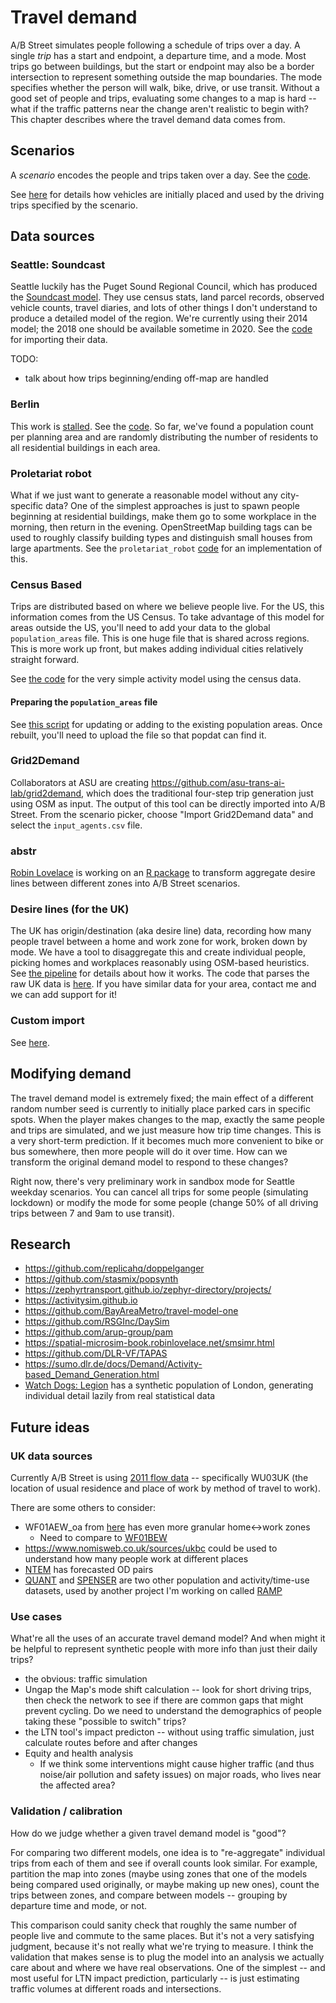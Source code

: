 # Travel demand

A/B Street simulates people following a schedule of trips over a day. A single
_trip_ has a start and endpoint, a departure time, and a mode. Most trips go
between buildings, but the start or endpoint may also be a border intersection
to represent something outside the map boundaries. The mode specifies whether
the person will walk, bike, drive, or use transit. Without a good set of people
and trips, evaluating some changes to a map is hard -- what if the traffic
patterns near the change aren't realistic to begin with? This chapter describes
where the travel demand data comes from.

## Scenarios

A _scenario_ encodes the people and trips taken over a day. See the
[code](https://github.com/a-b-street/abstreet/blob/master/sim/src/make/scenario.rs).

See [here](parking.md#seeding-cars) for details how vehicles are initially
placed and used by the driving trips specified by the scenario.

## Data sources

### Seattle: Soundcast

Seattle luckily has the Puget Sound Regional Council, which has produced the
[Soundcast model](https://www.psrc.org/activity-based-travel-model-soundcast).
They use census stats, land parcel records, observed vehicle counts, travel
diaries, and lots of other things I don't understand to produce a detailed model
of the region. We're currently using their 2014 model; the 2018 one should be
available sometime in 2020. See the
[code](https://github.com/a-b-street/abstreet/tree/master/importer/src/soundcast)
for importing their data.

TODO:

- talk about how trips beginning/ending off-map are handled

### Berlin

This work is [stalled](https://github.com/a-b-street/abstreet/issues/119). See
the
[code](https://github.com/a-b-street/abstreet/blob/master/importer/src/berlin.rs).
So far, we've found a population count per planning area and are randomly
distributing the number of residents to all residential buildings in each area.

### Proletariat robot

What if we just want to generate a reasonable model without any city-specific
data? One of the simplest approaches is just to spawn people beginning at
residential buildings, make them go to some workplace in the morning, then
return in the evening. OpenStreetMap building tags can be used to roughly
classify building types and distinguish small houses from large apartments. See
the `proletariat_robot`
[code](https://github.com/a-b-street/abstreet/blob/master/sim/src/make/activity_model.rs)
for an implementation of this.

### Census Based

Trips are distributed based on where we believe people live. For the US, this
information comes from the US Census. To take advantage of this model for areas
outside the US, you'll need to add your data to the global `population_areas`
file. This is one huge file that is shared across regions. This is more work up
front, but makes adding individual cities relatively straight forward.

See
[the code](https://github.com/a-b-street/abstreet/blob/master/popdat/src/lib.rs)
for the very simple activity model using the census data.

#### Preparing the `population_areas` file

See
[this script](https://github.com/a-b-street/abstreet/blob/master/popdat/scripts/build_population_areas.sh)
for updating or adding to the existing population areas. Once rebuilt, you'll
need to upload the file so that popdat can find it.

### Grid2Demand

Collaborators at ASU are creating
<https://github.com/asu-trans-ai-lab/grid2demand>, which does the traditional
four-step trip generation just using OSM as input. The output of this tool can
be directly imported into A/B Street. From the scenario picker, choose "Import
Grid2Demand data" and select the `input_agents.csv` file.

### abstr

[Robin Lovelace](https://www.robinlovelace.net/) is working on an
[R package](https://a-b-street.github.io/abstr/) to transform aggregate desire
lines between different zones into A/B Street scenarios.

### Desire lines (for the UK)

The UK has origin/destination (aka desire line) data, recording how many people
travel between a home and work zone for work, broken down by mode. We have a
tool to disaggregate this and create individual people, picking homes and
workplaces reasonably using OSM-based heuristics. See
[the pipeline](https://github.com/a-b-street/abstreet/blob/master/popdat/src/od.rs)
for details about how it works. The code that parses the raw UK data is
[here](https://github.com/a-b-street/abstreet/blob/master/importer/src/uk.rs).
If you have similar data for your area, contact me and we can add support for
it!

### Custom import

See [here](../dev/formats/scenarios.md).

## Modifying demand

The travel demand model is extremely fixed; the main effect of a different
random number seed is currently to initially place parked cars in specific
spots. When the player makes changes to the map, exactly the same people and
trips are simulated, and we just measure how trip time changes. This is a very
short-term prediction. If it becomes much more convenient to bike or bus
somewhere, then more people will do it over time. How can we transform the
original demand model to respond to these changes?

Right now, there's very preliminary work in sandbox mode for Seattle weekday
scenarios. You can cancel all trips for some people (simulating lockdown) or
modify the mode for some people (change 50% of all driving trips between 7 and
9am to use transit).

## Research

- <https://github.com/replicahq/doppelganger>
- <https://github.com/stasmix/popsynth>
- <https://zephyrtransport.github.io/zephyr-directory/projects/>
- <https://activitysim.github.io>
- <https://github.com/BayAreaMetro/travel-model-one>
- <https://github.com/RSGInc/DaySim>
- <https://github.com/arup-group/pam>
- <https://spatial-microsim-book.robinlovelace.net/smsimr.html>
- <https://github.com/DLR-VF/TAPAS>
- <https://sumo.dlr.de/docs/Demand/Activity-based_Demand_Generation.html>
- [Watch Dogs: Legion](https://www.youtube.com/watch?v=oYUZp4I3ksE&t=213s) has a
  synthetic population of London, generating individual detail lazily from real
  statistical data

## Future ideas

### UK data sources

Currently A/B Street is using
[2011 flow data](https://www.ons.gov.uk/census/2011census/2011censusdata/originanddestinationdata)
-- specifically WU03UK (the location of usual residence and place of work by
method of travel to work).

There are some others to consider:

- WF01AEW_oa from
  [here](https://wicid.ukdataservice.ac.uk/flowdata/cider/wicid/downloads.php)
  has even more granular home<->work zones
  - Need to compare to
    [WF01BEW](https://webarchive.nationalarchives.gov.uk/ukgwa/20160202161811/http://www.nomisweb.co.uk/census/2011/wf01bew)
- <https://www.nomisweb.co.uk/sources/ukbc> could be used to understand how many
  people work at different places
- [NTEM](https://github.com/ITSLeeds/NTEM2OD/) has forecasted OD pairs
- [QUANT](http://quant.casa.ucl.ac.uk/) and [SPENSER](https://geospenser.com/)
  are two other population and activity/time-use datasets, used by another
  project I'm working on called
  [RAMP](https://github.com/Urban-Analytics/RAMP-UA)

### Use cases

What're all the uses of an accurate travel demand model? And when might it be
helpful to represent synthetic people with more info than just their daily
trips?

- the obvious: traffic simulation
- Ungap the Map's mode shift calculation -- look for short driving trips, then
  check the network to see if there are common gaps that might prevent cycling.
  Do we need to understand the demographics of people taking these "possible to
  switch" trips?
- the LTN tool's impact predicton -- without using traffic simulation, just
  calculate routes before and after changes
- Equity and health analysis
  - If we think some interventions might cause higher traffic (and thus
    noise/air pollution and safety issues) on major roads, who lives near the
    affected area?

### Validation / calibration

How do we judge whether a given travel demand model is "good"?

For comparing two different models, one idea is to "re-aggregate" individual
trips from each of them and see if overall counts look similar. For example,
partition the map into zones (maybe using zones that one of the models being
compared used originally, or maybe making up new ones), count the trips between
zones, and compare between models -- grouping by departure time and mode, or
not.

This comparison could sanity check that roughly the same number of people live
and commute to the same places. But it's not a very satisfying judgment, because
it's not really what we're trying to measure. I think the validation that makes
sense is to plug the model into an analysis we actually care about and where we
have real observations. One of the simplest -- and most useful for LTN impact
prediction, particularly -- is just estimating traffic volumes at different
roads and intersections.
